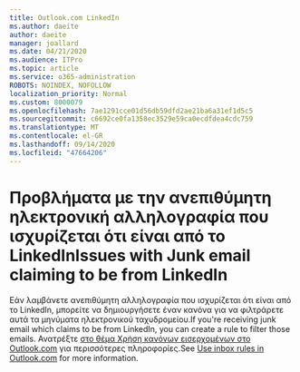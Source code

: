 ```yaml
---
title: Outlook.com LinkedIn
ms.author: daeite
author: daeite
manager: joallard
ms.date: 04/21/2020
ms.audience: ITPro
ms.topic: article
ms.service: o365-administration
ROBOTS: NOINDEX, NOFOLLOW
localization_priority: Normal
ms.custom: 8000079
ms.openlocfilehash: 7ae1291cce01d56db59dfd2ae21ba6a31ef1d5c5
ms.sourcegitcommit: c6692ce0fa1358ec3529e59ca0ecdfdea4cdc759
ms.translationtype: MT
ms.contentlocale: el-GR
ms.lasthandoff: 09/14/2020
ms.locfileid: "47664206"
---
```

# <a name="issues-with-junk-email-claiming-to-be-from-linkedin"></a><span data-ttu-id="f1ecf-102">Προβλήματα με την ανεπιθύμητη ηλεκτρονική αλληλογραφία που ισχυρίζεται ότι είναι από το LinkedIn</span><span class="sxs-lookup"><span data-stu-id="f1ecf-102">Issues with Junk email claiming to be from LinkedIn</span></span>

<span data-ttu-id="f1ecf-103">Εάν λαμβάνετε ανεπιθύμητη αλληλογραφία που ισχυρίζεται ότι είναι από το LinkedIn, μπορείτε να δημιουργήσετε έναν κανόνα για να φιλτράρετε αυτά τα μηνύματα ηλεκτρονικού ταχυδρομείου.</span><span class="sxs-lookup"><span data-stu-id="f1ecf-103">If you're receiving junk email which claims to be from LinkedIn, you can create a rule to filter those emails.</span></span>
<span data-ttu-id="f1ecf-104">Ανατρέξτε [στο θέμα Χρήση κανόνων εισερχομένων στο Outlook.com](https://aka.ms/OutlookComInboxRules) για περισσότερες πληροφορίες.</span><span class="sxs-lookup"><span data-stu-id="f1ecf-104">See [Use inbox rules in Outlook.com](https://aka.ms/OutlookComInboxRules) for more information.</span></span>


